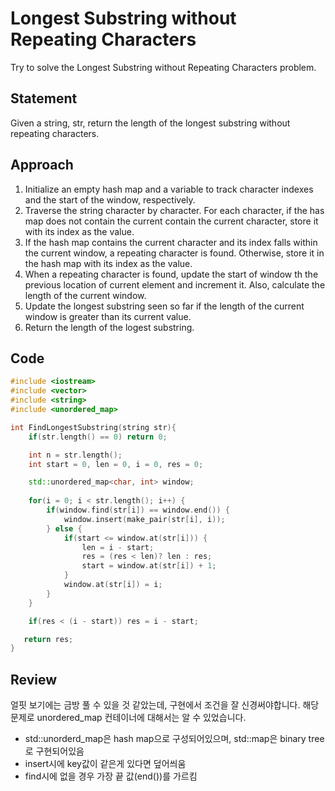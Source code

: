 # Longest Substring without Repeating Characters
Try to solve the Longest Substring without Repeating Characters problem.

## Statement
Given a string, str, return the length of the longest substring without repeating characters.

## Approach
1. Initialize an empty hash map and a variable to track character indexes and the start of the window, respectively.
2. Traverse the string character by character. For each character, if the has map does not contain the current contain the current character, store it with its index as the value.
3. If the hash map contains the current character and its index falls within the current window, a repeating character is found. Otherwise, store it in the hash map with its index as the value.
4. When a repeating character is found, update the start of window th the previous location of current element and increment it. Also, calculate the length of the current window.
5. Update the longest substring seen so far if the length of the current window is greater than its current value.
6. Return the length of the logest substring.

## Code
```cpp
#include <iostream>
#include <vector>
#include <string>
#include <unordered_map>

int FindLongestSubstring(string str){
    if(str.length() == 0) return 0;

    int n = str.length();
    int start = 0, len = 0, i = 0, res = 0;

    std::unordered_map<char, int> window;
    
    for(i = 0; i < str.length(); i++) {
        if(window.find(str[i]) == window.end()) {
            window.insert(make_pair(str[i], i));
        } else {
            if(start <= window.at(str[i])) {
                len = i - start;
                res = (res < len)? len : res;
                start = window.at(str[i]) + 1;
            }
            window.at(str[i]) = i;
        }
    }

    if(res < (i - start)) res = i - start;

   return res;
}
```

## Review
얼핏 보기에는 금방 풀 수 있을 것 같았는데, 구현에서 조건을 잘 신경써야합니다.
해당 문제로 unordered_map 컨테이너에 대해서는 알 수 있었습니다.
* std::unorderd_map은 hash map으로 구성되어있으며, std::map은 binary tree로 구현되어있음
* insert시에 key값이 같은게 있다면 덮어씌움
* find시에 없을 경우 가장 끝 값(end())를 가르킴

